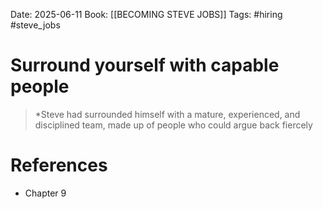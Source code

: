 Date: 2025-06-11
Book: [[BECOMING STEVE JOBS]]
Tags: #hiring #steve_jobs 

# Surround yourself with capable people

>*Steve had surrounded himself with a mature, experienced, and disciplined team, made up of people who could argue back fiercely
# References 
- Chapter 9